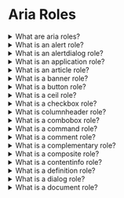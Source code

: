 # Aria Roles

<details>
  <summary>What are aria roles?</summary>

ARIA roles provide semantic meaning to content, allowing screen readers and other tools to present and support interaction with object in a way that is consistent with user expectations of that type of object. ARIA roles can be used to describe elements that don't natively exist in HTML or exist but don't yet have full browser support.

</details>

<details>
  <summary>What is an alert role?</summary>

The alert role is used to communicate an important and usually time-sensitive message to the user. When this role is added to an element, the browser will send out an accessible alert event to assistive technology products which can then notify the user.

The alert role should only be used for information that requires the user's immediate attention, for example:

- An invalid value was entered into a form field
- The user's login session is about to expire
- The connection to the server was lost so local changes will not be saved

**Note** It is possible to use aria-live="alert" instead of the role.

[More >>](https://developer.mozilla.org/en-US/docs/Web/Accessibility/ARIA/Roles/alert_role)

</details>

<details>
  <summary>What is an alertdialog role?</summary>

The alertdialog role is used to notify users of urgent information that demands the user's immediate attention. Including role="alertdialog" on the element containing the dialog helps assistive technology identify the content as being grouped and separated from the rest of the page content. Examples include error messages that require confirmation and other action confirmation prompts.

[More >>](https://developer.mozilla.org/en-US/docs/Web/Accessibility/ARIA/Roles/alertdialog_role)

</details>

<details>
  <summary>What is an application role?</summary>

The application document structure role, indicates to assistive technologies that this part of the web content contains elements that do not conform to any other known HTML element or WAI-ARIA widget. Any sort of special interpretation of HTML structures and widgets should be suspended, and control should be completely handed over to the browser and web application to handle mouse, keyboard, or touch interaction.

In this mode, the web author is completely responsible for handling any and all keyboard input, focus management, and other interactions and cannot assume assistive technologies would do any processing on their end.

If the web application encompassed by the application role contains parts that should be treated like normal web content, a role of document or article should be used to contain such content.

[More >>](https://developer.mozilla.org/en-US/docs/Web/Accessibility/ARIA/Roles/application_role)

</details>

<details>
  <summary>What is an article role?</summary>

The article document structure role denotes a section of a document, page, or site that, if it were standing on its own, could be viewed as a complete document, page or site. The aim of a set of article sections is to indicate their relationship to one another.

**Note** It is possible to use article tag instead of the role.

[More >>](https://developer.mozilla.org/en-US/docs/Web/Accessibility/ARIA/Roles/article_role)

</details>

<details>
  <summary>What is a banner role?</summary>

A banner landmark role overwrites the implicit ARIA role of the container element upon which it is applied. It should be reserved for globally repeating site-wide content that is generally located at the top of every page.

**Note** It is possible to use header tag instead of the role.

[More >>](https://developer.mozilla.org/en-US/docs/Web/Accessibility/ARIA/Roles/banner_role)

</details>

<details>
  <summary>What is a button role?</summary>

The button role identifies an element as a button to assistive technology such as screen readers. A button is a widget used to perform actions such as submitting a form, opening a dialog, canceling an action, or performing a command such as inserting a new record or displaying information. Adding role="button" tells assistive technology that the element is a button but provides no button functionality. Use <button> or <input> with type="button" instead.

[More >>](https://developer.mozilla.org/en-US/docs/Web/Accessibility/ARIA/Roles/button_role)

</details>

<details>
  <summary>What is a ceil role?</summary>

The element with role="cell" is a cell within a row, optionally within a rowgroup, within a table. If the cell is in a grid or treegrid, opt for gridcell. Using native HTML td elements, whenever possible, is strongly encouraged.

Each element with role="cell" MUST be nested in a container element with role="row". That row, in turn, can be nested within an element with role="rowgroup", and should be nested within a grid, table or treegrid. If a cell contains column or row header information, use the columnheader or rowheader roles, respectively. If the cell does not contain header information and is nested in a grid or treegrid, the role of gridcell may be more appropriate.

A cell can contain a number of property attributes clarifying the cell's position within the tabular data structure, including aria-colindex, aria-colspan, aria-rowindex, and aria-rowspan.

[More >>](https://developer.mozilla.org/en-US/docs/Web/Accessibility/ARIA/Roles/cell_role)
.

</details>

<details>
  <summary>What is a checkbox role?</summary>

The native HTML checkbox form control had two states ("checked" or "not checked"), with an indeterminate state settable via JavaScript. Similarly, an element with role="checkbox" can expose three states through the aria-checked attribute: true, false, or mixed.

Since a checkbox is an interactive control, it must be focusable and keyboard accessible. If the role is applied to a non-focusable element, use the tabindex attribute to change this. The expected keyboard shortcut for activating a checkbox is the Space key.

The developer is required to change the value of the aria-checked attribute dynamically when the checkbox is activated.

[More >>](https://developer.mozilla.org/en-US/docs/Web/Accessibility/ARIA/Roles/checkbox_role)

</details>

<details>
  <summary>What is columnheader role?</summary>

An element with role="columnheader" nested as a descendant for an element with role="row", is a static tabular structure of a column header cell in a tabular container, either a table or grid, or other chart that needs to show data relationships. To be supported, the columnheader must be nested in an element with the role of row.

[More >>](https://developer.mozilla.org/en-US/docs/Web/Accessibility/ARIA/Roles/columnheader_role)

</details>

<details>
  <summary>What is a combobox role?</summary>

A combobox is a composite widget that combines a named input field with a popup providing possible values for that input field. The purpose of a this widget is to improve user experience by helping the user select a value without having to type in the complete value and, optionally depending whether supported values are limited, preventing the user from entering invalid or otherwise unsupported values.

The combobox role is set on input that controls another element, such as a listbox or grid, that can dynamically pop up to help the user set the value of the input.

[More >>](https://developer.mozilla.org/en-US/docs/Web/Accessibility/ARIA/Roles/combobox_role)

</details>

<details>
  <summary>What is a command role?</summary>

The command role defines a widget that performs an action but does not receive input data.

**note** don't use it.

[More >>](https://developer.mozilla.org/en-US/docs/Web/Accessibility/ARIA/Roles/command_role)

</details>

<details>
  <summary>What is a comment role?</summary>

The comment landmark role semantically denotes a comment/reaction to some content on the page, or to a previous comment.

[More >>](https://developer.mozilla.org/en-US/docs/Web/Accessibility/ARIA/Roles/comment_role)

</details>

<details>
  <summary>What is a complementary role?</summary>

The complementary landmark role is used to designate a supporting section that relates to the main content, yet can stand alone when separated. These sections are frequently presented as sidebars or call-out boxes. If possible, use the HTML aside element instead.

[More >>](https://developer.mozilla.org/en-US/docs/Web/Accessibility/ARIA/Roles/complementary_role)

</details>

<details>
  <summary>What is a composite role?</summary>

The composite abstract role indicates a widget that may contain navigable descendants or owned children.

**note** don't use it.

[More >>](https://developer.mozilla.org/en-US/docs/Web/Accessibility/ARIA/Roles/composite_role)

</details>

<details>
  <summary>What is a contentinfo role?</summary>

The contentinfo role defines a footer, containing identifying information such as copyright information, navigation links, and privacy statements, found on every document within a site. This section is commonly called a footer.

**note** use footer tag instead of the contentinfo role

[More >>](https://developer.mozilla.org/en-US/docs/Web/Accessibility/ARIA/Roles/contentinfo_role)

</details>

<details>
  <summary>What is a definition role?</summary>

The definition ARIA role can be included an element that is a definition of a term or concept, similar to the native dfn element. To associate the definition with the term being defined, and to provide an accessible name, reference the term being defined with role="term", using aria-labelledby.

[More >>](https://developer.mozilla.org/en-US/docs/Web/Accessibility/ARIA/Roles/definition_role)

</details>

<details>
  <summary>What is a dialog role?</summary>

The dialog role is used to mark up an HTML based application dialog or window that separates content or UI from the rest of the web application or page. Dialogs are generally placed on top of the rest of the page content using an overlay. Dialogs can be either non-modal (it's still possible to interact with content outside of the dialog) or modal (only the content in the dialog can be interacted with).

[More >>](https://developer.mozilla.org/en-US/docs/Web/Accessibility/ARIA/Roles/dialog_role)

</details>

<details>
  <summary>What is a document role?</summary>

The document role is for the top container containing content that assistive technology users may want to browse in a reading mode. Only useful on focusable sections within complex composite widgets or applications, the document role inform assistive technologies to the reading context back to a reading mode: The document role tells assistive technologies with reading or browse modes to use the document mode to read the content contained within this element.

[More >>](https://developer.mozilla.org/en-US/docs/Web/Accessibility/ARIA/Roles/document_role)

<details>

<details>
  <summary>Waht are structural roles?</summary>

Structural ARIA roles were originally created as a bridge to inform assistive technologies of HTML5 elements that were not yet fully supported in browsers. Some roles, like presentation, toolbar and tooltip, provide information on the document structure to assistive technologies in cases where equivalent native HTML elements don't exist. Other roles, including those listed in the table below, are not needed, as there are semantic HTML elements with the same meanings. In many cases, these equivalent HTML elements have always been supported.

[More >>](https://developer.mozilla.org/en-US/docs/Web/Accessibility/ARIA/Roles/structural_roles)

</details>

<details>
  <summary>What is a feed role?</summary>

A feed is a dynamic scrollable list of articles in which articles are added to or removed from either end of the list as the user scrolls. A feed enables screen readers to use the browse mode reading cursor to both read and scroll through a stream of rich content that may continue scrolling infinitely by loading more content as the user reads.

Example:

    <section role="feed" aria-busy="false">
      …
      <article aria-posinset="427" aria-setsize="-1">…</article>
      <article aria-posinset="428" aria-setsize="-1">…</article>
      <article aria-posinset="429" aria-setsize="-1">…</article>
      …
    </section>

[More >>](https://developer.mozilla.org/en-US/docs/Web/Accessibility/ARIA/Roles/feed_role)

</details>

<details>
  <summary>What is a figure role?</summary>

A figure is a perceivable section of content that typically contains a graphical document, images, code snippets, or example text. The parts of a figure MAY be user-navigable. Any content that should be grouped together and consumed as a figure (which could include images, video, audio, code snippets, or other content) can be identified as a figure using role="figure".

Example:

    <div role="figure" aria-labelledby="caption">
      <img src="image.png" alt="put image description here" />
      <p id="caption">Figure 1: The caption</p>
    </div>

[More >>](https://developer.mozilla.org/en-US/docs/Web/Accessibility/ARIA/Roles/figure_role)

</details>

<details>
  <summary>What is a form role?</summary>

The form role can be used to identify a group of elements on a page that provide equivalent functionality to an HTML form.

Example:

    <div role="form" id="contact-info" aria-label="Contact information">
      <!-- form content -->
    </div>

[More >>](https://developer.mozilla.org/en-US/docs/Web/Accessibility/ARIA/Roles/form_role)

</details>

<details>
  <summary>What is a generic role?</summary>

While ARIA is primarily used to express semantics, there are some elements that shouldn't expose a semantic name to assistive technologies. The generic role indicates an element's role is equivalent to that of the non-semantic div and span elements.

[More >>](https://developer.mozilla.org/en-US/docs/Web/Accessibility/ARIA/Roles/generic_role)

</details>

<details>
  <summary>What is a grid role?</summary>

The grid role is a composite widget containing a collection of one or more rows with one or more cells where some or all cells in the grid are focusable by using methods of two-dimensional navigation, such as directional arrow keys.

Example:

    <table role="grid" aria-labelledby="id-select-your-seat">
      <caption id="id-select-your-seat">
        Select your seat
      </caption>
      <tbody role="presentation">
        <tr role="presentation">
          <td></td>
          <th>Row A</th>
          <th>Row B</th>
        </tr>
        <tr>
          <th scope="row">Aisle 1</th>
          <td tabindex="0">
            <button id="1a" tabindex="-1">1A</button>
          </td>
          <td tabindex="-1">
            <button id="1b" tabindex="-1">1B</button>
          </td>
          <!-- More Columns -->
        </tr>
        <tr>
          <th scope="row">Aisle 2</th>
          <td tabindex="-1">
            <button id="2a" tabindex="-1">2A</button>
          </td>
          <td tabindex="-1">
            <button id="2b" tabindex="-1">2B</button>
          </td>
          <!-- More Columns -->
        </tr>
      </tbody>
    </table>

[More >>](https://developer.mozilla.org/en-US/docs/Web/Accessibility/ARIA/Roles/grid_role)

</details>

<details>
  <summary>What is a gridcell role?</summary>

The gridcell role is used to make a cell in a grid or treegrid. It is intended to mimic the functionality of the HTML <td> element for table-style grouping of information.

[More >>](https://developer.mozilla.org/en-US/docs/Web/Accessibility/ARIA/Roles/gridcell_role)

</details>

<details>
  <summary>What is a group role?</summary>

The group role identifies a set of user interface objects that is not intended to be included in a page summary or table of contents by assistive technologies.

    <div role="menu">
      <ul role="group">
        <li role="menuitem">Inbox</li>
        <li role="menuitem">Archive</li>
        <li role="menuitem">Trash</li>
      </ul>
      <ul role="group">
        <li role="menuitem">Custom Folder 1</li>
        <li role="menuitem">Custom Folder 2</li>
        <li role="menuitem">Custom Folder 3</li>
      </ul>
      <ul role="group">
        <li role="menuitem">New Folder</li>
      </ul>
    </div>

[More >>](https://developer.mozilla.org/en-US/docs/Web/Accessibility/ARIA/Roles/group_role)

</details>

<details>
  <summary>What is a heading role?</summary>

The heading role defines this element as a heading to a page or section, with the aria-level attribute providing for more structure.

[More >>](https://developer.mozilla.org/en-US/docs/Web/Accessibility/ARIA/Roles/heading_role)

</details>

<details>
  <summary>What is an img role?</summary>

The ARIA img role can be used to identify multiple elements inside page content that should be considered as a single image. These elements could be images, code snippets, text, emojis, or other content that can be combined to deliver information in a visual manner.

Example:

    <div role="img" aria-label="Description of the overall image">
      <img src="graphic1.png" alt="" />
      <img src="graphic2.png" />
    </div>

[More >>](https://developer.mozilla.org/en-US/docs/Web/Accessibility/ARIA/Roles/img_role)

</details>

<details>
  <summary>What is an input role?</summary>

The input role is an abstract role. It must not be used by web authors. It is the superclass for input widgets that provide for user input, including checkbox, radio, and textbox. For all three, consider using the input element of type checkbox, radio and text, respectively.

**Note** Don't use it.

[More >>](https://developer.mozilla.org/en-US/docs/Web/Accessibility/ARIA/Roles/input_role)

</details>

<details>
  <summary>What is a landmark role?</summary>

A landmark is an important subsection of a page. The landmark role is an abstract superclass for the aria role values for sections of content that are important enough that users will likely want to be able to navigate directly to them.

[More >>](https://developer.mozilla.org/en-US/docs/Web/Accessibility/ARIA/Roles/landmark_role)

</details>

<details>
  <summary>What is a link role?</summary>

A link widget provides an interactive reference to a resource. The target resource can be either external or local; i.e., either outside or within the current page or application.

[More >>](https://developer.mozilla.org/en-US/docs/Web/Accessibility/ARIA/Roles/link_role)

</details>

<details>
  <summary>What is a list role?</summary>

Any content that consists of an outer container with a list of elements inside it can be identified to assistive technologies using the list and listitem containers respectively. A list must have one or more listitem children, or, alternatively, have one or more groups as children, with each group having one or more listitems as children.

[More >>](https://developer.mozilla.org/en-US/docs/Web/Accessibility/ARIA/Roles/list_role)

</details>

<details>
  <summary>What is a listbox role?</summary>

The listbox role is used to identify an element that creates a list from which a user may select one or more static items, similar to the HTML select element. Unlike select, a listbox can contain images. Each child of a listbox should have a role of option.

[More >>](https://developer.mozilla.org/en-US/docs/Web/Accessibility/ARIA/Roles/listbox_role)

</details>

<details>
  <summary>what is a listitem role?</summary>

Any content that consists of an outer container with a list of elements inside it can be identified to assistive technologies using the list and listitem containers respectively.

[More >>](https://developer.mozilla.org/en-US/docs/Web/Accessibility/ARIA/Roles/listitem_role)

</details>

<details>
  <summary>what is a log role?</summary>

The log role is used to identify an element that creates a live region where new information is added in a meaningful order and old information may disappear.

[More >>](https://developer.mozilla.org/en-US/docs/Web/Accessibility/ARIA/Roles/log_role)

</details>

<details>
  <summary>What is a main role?</summary>

The main landmark role is used to indicate the primary content of a document. The main content area consists of content that is directly related to or expands upon the central topic of a document, or the main function of an application.

    <div id="main" role="main">
      <h1>Avocados</h1>
      <!-- main section content -->
    </div>

This is the main section of a document that discusses avocados. Subsections of this document could discuss their history, the different types, regions where they grow, etc.

[More >>](https://developer.mozilla.org/en-US/docs/Web/Accessibility/ARIA/Roles/main_role)

</details>

<details>
  <summary>What is a mark role?</summary>

The mark role semantically denotes HTML elements containing text that is marked/highlighted for reference purposes. This is semantically equivalent to the HTML mark element. If possible, you should use this element instead.

[More >>](https://developer.mozilla.org/en-US/docs/Web/Accessibility/ARIA/Roles/mark_role)

</details>

<details>
  <summary>What is a marquee role?</summary>

The marquee role defines an area as a type of live region that presents non-essential information that changes frequently. Examples of marquees include stock tickers and ad banners; information that is not necessarily sought out by the user that may be presented in any order. The main difference between a marquee and a log is that log information is presented in a meaningful order such as a by date.

[More >>](https://developer.mozilla.org/en-US/docs/Web/Accessibility/ARIA/Roles/marquee_role)

</details>

<details>
  <summary>What is a math role?</summary>

The math role indicates that the content represents a mathematical expression.

Examples:

    <div role="math" aria-label="a^{2} + b^{2} = c^{2}">
      a<sup>2</sup> + b<sup>2</sup> = c<sup>2</sup>
    </div>

[More >>](https://developer.mozilla.org/en-US/docs/Web/Accessibility/ARIA/Roles/math_role)

</details>

<details>
  <summary>What is a menu role?</summary>

A menu generally represents a grouping of common actions or functions that the user can invoke. The menu role is appropriate when a list of menu items is presented in a manner similar to a menu on a desktop application. Submenus, also known as pop-up menus, also have the role menu.

[More >>](https://developer.mozilla.org/en-US/docs/Web/Accessibility/ARIA/Roles/menu_role)

</details>

<details>
  <summary>What is a menubar role?</summary>

The menubar role is used to create a menu bar similar to those found near the top of the window in many desktop applications, visually persistent, typically horizontal, bar of menu items offering the user quick access to a consistent set of commands.

[More >>](https://developer.mozilla.org/en-US/docs/Web/Accessibility/ARIA/Roles/menubar_role)

</details>

<details>
  <summary>What is a menuitem role?</summary>

A menuitem is one of the three types of options in a set of choices contained by a menu or menubar; the other two being menuitemcheckbox and menuitemradio. The menuitem is only found as a descendant of, or owned by, elements with role menu or menubar, optionally nested within an element with role group that is contained in, or owned by, a menu.

[More >>](https://developer.mozilla.org/en-US/docs/Web/Accessibility/ARIA/Roles/menuitem_role)

</details>

<details>
  <summary>What is a menuitemcheckbox role?</summary>

A menuitemcheckbox is a menuitem with a checkable state whose possible values are true, false, or mixed.

[More >>](https://developer.mozilla.org/en-US/docs/Web/Accessibility/ARIA/Roles/menuitemcheckbox_role)

</details>

<details>
  <summary>What is a menuitemradio role?</summary>

A menuitemradio is checkable menuitem in a set of elements with the same role, only one of which can be checked at a time.

[More >>](https://developer.mozilla.org/en-US/docs/Web/Accessibility/ARIA/Roles/menuitemradio_role)

</details>

<details>
  <summary>What is a meter role?</summary>

A meter is a graphical display of a numeric value within a defined range. For example, showing battery percentage. A meter is not appropriate for values that do not have a meaningful maximum limit. Meters should not be used to indicate progress (for example loading), this should be communicated with the progress element.

Each element with role="meter" must also have one of the following:

An aria-label attribute.
An aria-labelledby attribute pointing to an element with text that describes the meter.

[More >>](https://developer.mozilla.org/en-US/docs/Web/Accessibility/ARIA/Roles/meter_role)

</details>

<details>
  <summary>What is a navigation role?</summary>

The navigation role is used to identify major groups of links used for navigating through a website or page content.

    <div role="navigation" aria-label="Main">
      <!-- list of links to main website locations -->
    </div>

This is a website's main navigation.

[More >>](https://developer.mozilla.org/en-US/docs/Web/Accessibility/ARIA/Roles/navigation_role)

</details>

<details>
  <summary>What is a none role?</summary>

The none role is a synonym for the presentation role; they both remove an element's implicit ARIA semantics from being exposed to the accessibility tree.

[More >>](https://developer.mozilla.org/en-US/docs/Web/Accessibility/ARIA/Roles/none_role)

</details>

<details>
  <summary>What is a note role?</summary>

The note role can be added to parenthetic or ancillary content if no other native element or other role fits the purpose.

[More >>](https://developer.mozilla.org/en-US/docs/Web/Accessibility/ARIA/Roles/note_role)

</details>

<details>
  <summary>What is an option role?</summary>

The option role is used to identify selections a user can make in a listbox. These options are similar to the option elements in a select element, but they can contain images.

All selectable options should have aria-selected match their state, true when selected and false when not. If an option is not selectable, aria-selected can be omitted. A disabled option can have aria-disabled="true" and aria-selected="false" to communicate to the user that the option is present, albeit disabled.

The option role is for identifying selectable choices of a listbox. Options must be provided an accessible name. Generally, the accessible name for an option should come from the element's descendant content.

[More >>](https://developer.mozilla.org/en-US/docs/Web/Accessibility/ARIA/Roles/option_role)

</details>

<details>
  <summary>What is a presentation role?</summary>

The presentation role and its synonym none remove an element's implicit ARIA semantics from being exposed to the accessibility tree.

The content of the element will still be available to assistive technologies; it is only the semantics of the container — and in some instance, required associated descendants — which will no longer expose their mappings to the accessibility API.

[More >>](https://developer.mozilla.org/en-US/docs/Web/Accessibility/ARIA/Roles/presentation_role)

</details>

<details>
  <summary>What is a progress role?</summary>

The progressbar role defines an element that displays the progress status for tasks that take a long time.

Example:

    <div role="progressbar">
      <h3 role="presentation">Title of my progressbar</h3>
    </div>

[More >>](https://developer.mozilla.org/en-US/docs/Web/Accessibility/ARIA/Roles/progress_role)

</details>

<details>
  <summary>What is a radio role?</summary>

The radio role is one of a group of checkable radio buttons, in a radiogroup, where no more than a single radio button can be checked at a time.

[More >>](https://developer.mozilla.org/en-US/docs/Web/Accessibility/ARIA/Roles/radio_role)

</details>

<details>
  <summary>What is a radiogroup role?</summary>

Radio groups are collections describing a set of related radio options. A radiogroup is a type of select list that can only have a single entry, or radio, checked at any one time.

[More >>](https://developer.mozilla.org/en-US/docs/Web/Accessibility/ARIA/Roles/radiogroup_role)

</details>

<details>
  <summary>What is a range role?</summary>

The range abstract role is a generic type of structure role representing a range of values.

**Note** Don't use it.

[More >>](https://developer.mozilla.org/en-US/docs/Web/Accessibility/ARIA/Roles/range_role)

</details>

<details>
  <summary>What is a region role?</summary>

The region role is an ARIA landmark role. The region role should be reserved for sections of content sufficiently important that users will likely want to navigate to the section easily and to have it listed in a summary of the page. A region role is a more generic term, and should only be used if the section needing to be identified is not accurately described by one of the other landmark roles, such as banner, main, contentinfo, complementary, or navigation.

Example:

    <div role="region" aria-labelledby="region-heading">
      <h2 id="region-heading">
        This heading's `id` attribute helps this region have an accessible name
      </h2>
      <!-- region content -->
    </div>

[More >>](https://developer.mozilla.org/en-US/docs/Web/Accessibility/ARIA/Roles/region_role)

</details>

<details>
  <summary>What is a roletype role?</summary>

The roletype role's properties describe the structural and functional purpose of objects that are assigned this role, or "instances". A role is a concept that can be used to understand and operate instances.

**Note** Don't use it

[More >>](https://developer.mozilla.org/en-US/docs/Web/Accessibility/ARIA/Roles/roletype_role)

</details>

<details>
  <summary>What is a row role?</summary>

An element with role="row" is a row of cells within a tabular structure. A row contains one or more cells, grid cells or column headers, and possibly a row header, within a grid, table or treegrid, and optionally within a rowgroup.

[More >>](https://developer.mozilla.org/en-US/docs/Web/Accessibility/ARIA/Roles/row_role)

</details>

<details>
  <summary>What is a rowgroup role?</summary>

An element with role="rowgroup" is a group of rows within a tabular structure. A rowgroup contains one or more rows of cells, grid cells, column headers, or row headers within a grid, table or treegrid.

[More >>](https://developer.mozilla.org/en-US/docs/Web/Accessibility/ARIA/Roles/rowgroup_role)

</details>

<details>
  <summary>What is a rowheader role?</summary>

An element with role="rowheader" is a cell containing header information for a row within a tabular structure of a grid, table or treegrid.

[More >>](https://developer.mozilla.org/en-US/docs/Web/Accessibility/ARIA/Roles/rowheader_role)

</details>

<details>
  <summary>What is a scrollbar role?</summary>

A scrollbar is a range that controls what part of a viewport's content is currently visible in the viewport's frame; whether the viewport is a full browser size, an iframe, or any element's block formatting context.

[More >>](https://developer.mozilla.org/en-US/docs/Web/Accessibility/ARIA/Roles/scrollbar_role)

</details>

<details>
  <summary>What is a serch role?</summary>

The search role is used to identify the search functionality; the section of the page used to search the page, site, or collection of sites.

    <form role="search">
      <!-- search input -->
    </form>

[More >>](https://developer.mozilla.org/en-US/docs/Web/Accessibility/ARIA/Roles/serch_role)

</details>

<details>
  <summary>What is a serchbox role?</summary>

The searchbox role indicates an element is a type of textbox intended for specifying search criteria.

[More >>](https://developer.mozilla.org/en-US/docs/Web/Accessibility/ARIA/Roles/serchbox_role)

</details>

<details>
  <summary>What is a section role?</summary>

The section role, an abstract role, is superclass role for renderable structural containment components.

**Note** Don't use it

[More >>](https://developer.mozilla.org/en-US/docs/Web/Accessibility/ARIA/Roles/section_role)

</details>

<details>
  <summary>What is a sectionhead role?</summary>

The sectionhead role, an abstract role, is superclass role for labels or summaries of the topic of its related section.

**Note** Don't use it

[More >>](https://developer.mozilla.org/en-US/docs/Web/Accessibility/ARIA/Roles/sectionhead_role)

</details>

<details>
  <summary>What is a select role?</summary>

The select role, an abstract role, is superclass role for form widgets that allows the user to make selections from a set of choices.

**Note** Don't use it

[More >>](https://developer.mozilla.org/en-US/docs/Web/Accessibility/ARIA/Roles/select_role)

</details>

<details>
  <summary>What is a separator role?</summary>

The separator role indicates the element is a divider that separates and distinguishes sections of content or groups of menuitems. The implicit ARIA role the native thematic break hr element is separator.

[More >>](https://developer.mozilla.org/en-US/docs/Web/Accessibility/ARIA/Roles/separator_role)

</details>

<details>
  <summary>What is a slider role?</summary>

The slider role is for range input widgets where the user selects a value from within given minimum and maximum values.

[More >>](https://developer.mozilla.org/en-US/docs/Web/Accessibility/ARIA/Roles/slider_role)

</details>

<details>
  <summary>What is a spinbutton role?</summary>

The spinbutton role indicates that the element is an input widget that restricts its value to a set or range of discrete values. The role also comes with increment and decrement functionality. For example, in a widget that enables users to choose an amount to bet in a game of Texas Holdem, the spinbutton role can allow users to select a number between the minimum and maximum bets in increments, as allowed by the current game rules.

Example:

    <p id="day">Enter the day of the month</p>
    <button type="button" tabindex="-1" aria-label="previous day">˱</button>
    <div
      role="spinbutton"
      tabindex="0"
      aria-valuenow="1"
      aria-valuetext="first"
      aria-valuemin="1"
      aria-valuemax="31"
      aria-labelledby="day">
      1
    </div>
    <button type="button" tabindex="-1" aria-label="next day">˲</button>

[More >>](https://developer.mozilla.org/en-US/docs/Web/Accessibility/ARIA/Roles/spinbutton_role)

</details>

<details>
  <summary>What is a status role?</summary>

The status role defines a live region containing advisory information for the user that is not important enough to be an alert.

[More >>](https://developer.mozilla.org/en-US/docs/Web/Accessibility/ARIA/Roles/status_role)

</details>

<details>
  <summary>What is a structure role?</summary>

Structure is a superclass abstract role for document structures, like as document, rowgroup, and sectionhead, that support the accessibility of dynamic web content by helping assistive technologies determine active content versus static document content. Some subclass roles, like section role, are in turn superclasses of other roles.

**Note** Don't use it. Do use HTML and subclass structure roles

[More >>](https://developer.mozilla.org/en-US/docs/Web/Accessibility/ARIA/Roles/structure_role)

</details>

<details>
  <summary>What is a suggestion role?</summary>

When you've got a content change that involves an insertion and a deletion, there is no way for a screen reader user to work out if the two are related or not. This is the job of role="suggestion", which should be set on an element wrapping both of them like so:

Example:

    <p>
      Freida's pet is a
      <span role="suggestion">
        <span role="deletion">black Cat called Luna</span>
        <span role="insertion">purple T. Rex called Tiny</span>
      </span>.
    </p>

[More >>](https://developer.mozilla.org/en-US/docs/Web/Accessibility/ARIA/Roles/suggestion_role)

</details>

<details>
  <summary>What is a switch role?</summary>

The ARIA switch role is functionally identical to the checkbox role, except that instead of representing "checked" and "unchecked" states, which are fairly generic in meaning, the switch role represents the states "on" and "off."

[More >>](https://developer.mozilla.org/en-US/docs/Web/Accessibility/ARIA/Roles/suggestion_role)

</details>

<details>
  <summary>What is a tab role?</summary>

An element with the tab role controls the visibility of an associated element with the tabpanel role. The common user experience pattern is a group of visual tabs above, or to the side of, a content area, and selecting a different tab changes the content and makes the selected tab more prominent than the other tabs.

Example:

    <div class="tabs">
      <div role="tablist" aria-label="Sample Tabs">
        <button
          role="tab"
          aria-selected="true"
          aria-controls="panel-1"
          id="tab-1"
          tabindex="0">
          First Tab
        </button>
        <button
          role="tab"
          aria-selected="false"
          aria-controls="panel-2"
          id="tab-2"
          tabindex="-1">
          Second Tab
        </button>
        <button
          role="tab"
          aria-selected="false"
          aria-controls="panel-3"
          id="tab-3"
          tabindex="-1">
          Third Tab
        </button>
      </div>
      <div id="panel-1" role="tabpanel" tabindex="0" aria-labelledby="tab-1">
        <p>Content for the first panel</p>
      </div>
      <div id="panel-2" role="tabpanel" tabindex="0" aria-labelledby="tab-2" hidden>
        <p>Content for the second panel</p>
      </div>
      <div id="panel-3" role="tabpanel" tabindex="0" aria-labelledby="tab-3" hidden>
        <p>Content for the third panel</p>
      </div>
    </div>

[More >>](https://developer.mozilla.org/en-US/docs/Web/Accessibility/ARIA/Roles/suggestion_role)

</details>

<details>
  <summary>What is a table role?</summary>

The table value of the ARIA role attribute identifies the element containing the role as having a non-interactive table structure containing data arranged in rows and columns, similar to the native table HTML element.

[More >>](https://developer.mozilla.org/en-US/docs/Web/Accessibility/ARIA/Roles/table_role)

</details>

<details>
  <summary>What is a tablist role?</summary>

The tablist role identifies the element that serves as the container for a set of tabs. The tab content are referred to as tabpanel elements.

[More >>](https://developer.mozilla.org/en-US/docs/Web/Accessibility/ARIA/Roles/tablist_role)

</details>

<details>
  <summary>What is a term role?</summary>

The term role can be used for a word or phrase with an optional corresponding definition.

Example:

    <p>
      <span role="term">Mansplaining</span>,
      <span role="definition"
        >a portmanteau of "man" and "explain", is the patronizing act of explaining
        without being asked to do so, to someone already learned on the topic, often
        after someone has already explained it</span
      >.
    </p>

[More >>](https://developer.mozilla.org/en-US/docs/Web/Accessibility/ARIA/Roles/term_role)

</details>

<details>
  <summary>What is a textbox role?</summary>

The textbox role is used to identify an element that allows the input of free-form text. Whenever possible, rather than using this role, use an input element with type="text", for single-line input, or a textarea element for multi-line input.

[More >>](https://developer.mozilla.org/en-US/docs/Web/Accessibility/ARIA/Roles/textbox_role)

</details>

<details>
  <summary>What is a timer role?</summary>

The timer role indicates to assistive technologies that an element is a numerical counter listing the amount of elapsed time from a starting point or the remaining time until an end point. Assistive technologies will not announce updates to a timer as it has an implicit aria-live value of off.

    <div role="timer" id="eggtimer">0</div>

This defines this div element as a timer with no remaining time.

[More >>](https://developer.mozilla.org/en-US/docs/Web/Accessibility/ARIA/Roles/timer_role)

</details>

<details>
  <summary>What is a toolbar role?</summary>

A toolbar is a collection of commonly used controls, such as buttons or checkboxes, grouped together in a compact visual form. The toolbar role can be used to communicate the presence and purpose of such a grouping to screen reader users and can help reduce the number of tab stops for keyboard users. Only use the toolbar role to group 3 or more controls.

[More >>](https://developer.mozilla.org/en-US/docs/Web/Accessibility/ARIA/Roles/toolbar_role)

</details>

<details>
  <summary>What is a tooltip role?</summary>

A tooltip is a contextual text bubble that displays a description for an element that appears on pointer hover or keyboard focus.

Example:

    <label for="password">Password:</label>
    <input aria-describedby="passwordrules" id="password" type="password" />
    <div role="tooltip" id="passwordrules">
      <p>Password Rules:</p>
      <ul>
        <li>Minimum of 8 characters</li>
        <li>
          Include at least one lowercase letter, one uppercase letter, one number
          and one special character
        </li>
        <li>Unique to this website</li>
      </ul>
    </div>

[More >>](https://developer.mozilla.org/en-US/docs/Web/Accessibility/ARIA/Roles/tooltip_role)

</details>

<details>
  <summary>What is a tree role?</summary>

A tree is a widget that allows the user to select one or more items from a hierarchically organized collection.

[More >>](https://developer.mozilla.org/en-US/docs/Web/Accessibility/ARIA/Roles/tree_role)

</details>

<details>
  <summary>What is a treegrid role?</summary>

The treegrid role identifies an element as being grid whose rows can be expanded and collapsed in the same manner as for a tree.

[More >>](https://developer.mozilla.org/en-US/docs/Web/Accessibility/ARIA/Roles/treegrid_role)

</details>

<details>
  <summary>What is a treeitem role?</summary>

A tree is a hierarchical list with parent and child nodes that can expand and collapse. A treeitem is a node in a tree. The root of the tree is tree, but all tree nodes are treeitem elements, even if they themselves have nested treeitem nodes.

[More >>](https://developer.mozilla.org/en-US/docs/Web/Accessibility/ARIA/Roles/treeitem_role)

</details>

<details>
  <summary>What is a widget role?</summary>

The widget role, an abstract role, is an interactive component of a graphical user interface (GUI).

**Note** Don't use it

[More >>](https://developer.mozilla.org/en-US/docs/Web/Accessibility/ARIA/Roles/widget_role)

</details>
